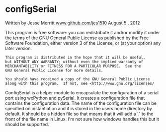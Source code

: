 configSerial
===========
Written by Jesse Merritt
www.github.com/jes1510
August 5 , 2012

   This program is free software: you can redistribute it and/or modify
    it under the terms of the GNU General Public License as published by
    the Free Software Foundation, either version 3 of the License, or
    (at your option) any later version.

    This program is distributed in the hope that it will be useful,
    but WITHOUT ANY WARRANTY; without even the implied warranty of
    MERCHANTABILITY or FITNESS FOR A PARTICULAR PURPOSE.  See the
    GNU General Public License for more details.

    You should have received a copy of the GNU General Public License
    along with this program.  If not, see <http://www.gnu.org/licenses/

ConfigSerial is a helper module to encapsulate the configuration of a serial port using wxPython and pySerial.  It 
creates a configuration file that contains the configuration data.  The name of the configuration file can be specified 
on instantiation and it is stored in the users home directory by default.  It should be a hidden file so that means
that it will add a '.' to the front of the file name in Linux.  I'm not sure how windows handles this but it should
be supported.  